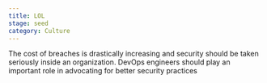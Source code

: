 ```yaml
---
title: LOL
stage: seed
category: Culture
---
```

The cost of breaches is drastically increasing and security should be taken seriously inside an organization. DevOps engineers should play an important role in advocating for better security practices
